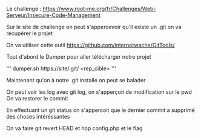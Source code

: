 Le challenge : https://www.root-me.org/fr/Challenges/Web-Serveur/Insecure-Code-Management

Sur le site de challenge on peut s'appercevoir qu'il existe un .git on va récupérer le projet 

On va utiliser cette outil 
https://github.com/internetwache/GitTools/

Tout d'abord le Dumper pour aller télécharger notre projet 

'''
dumper.sh https://site/.git/ <rep_cible>
'''


Maintenant qu'on à notre .git installé on peut se balader 

On peut voir les log avec git log, on s'apperçoit de modification sur le pwd 
On va restorer le commit

En effectuant un git status on s'appercoit que le dernier commit a supprimé des choses intéréssantes 

On va faire git revert HEAD et hop config.php et le flag